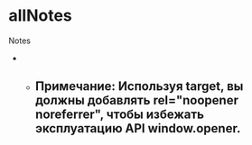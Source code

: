 # allNotes
Notes

* - ## Примечание: Используя target, вы должны добавлять rel="noopener noreferrer", чтобы избежать эксплуатацию API window.opener.

